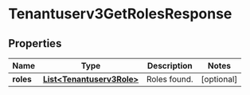 

# Tenantuserv3GetRolesResponse


## Properties

| Name | Type | Description | Notes |
|------------ | ------------- | ------------- | -------------|
|**roles** | [**List&lt;Tenantuserv3Role&gt;**](Tenantuserv3Role.md) | Roles found. |  [optional] |



